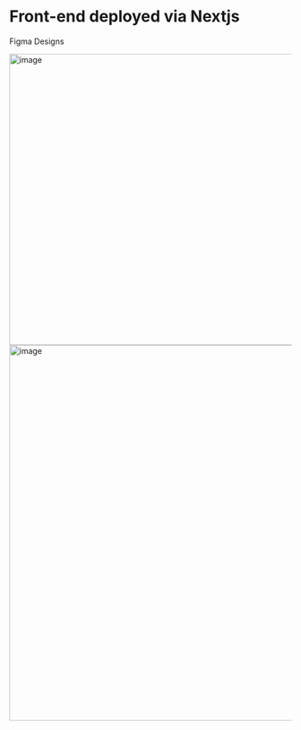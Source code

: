 # Front-end deployed via Nextjs

Figma Designs

<img width="520" alt="image" src="https://user-images.githubusercontent.com/73314268/221362449-ba1918e8-ada9-4089-b162-2259be643d96.png">
<img width="671" alt="image" src="https://user-images.githubusercontent.com/73314268/221362404-a4bf3966-f77b-41fa-8fc1-fb20a768b5c8.png">


